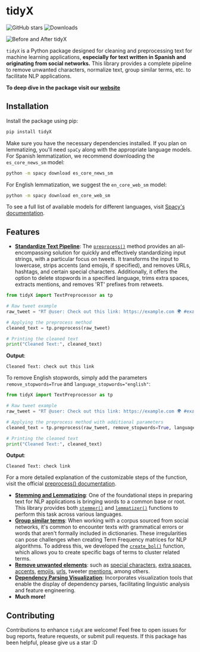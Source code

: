 # tidyX
![GitHub stars](https://img.shields.io/github/stars/lgomezt/tidyX?style=social)
![Downloads](https://pepy.tech/badge/tidyX)

![Before and After tidyX](https://github.com/lgomezt/tidyX/raw/main/docs/source/tutorials/before_after_tidyX.png)

`tidyX` is a Python package designed for cleaning and preprocessing text for machine learning applications, **especially for text written in Spanish and originating from social networks.** This library provides a complete pipeline to remove unwanted characters, normalize text, group similar terms, etc. to facilitate NLP applications.

**To deep dive in the package visit our [website](https://tidyx.readthedocs.io/en/latest/)**

## Installation

Install the package using pip:

```bash
pip install tidyX
```

Make sure you have the necessary dependencies installed. If you plan on lemmatizing, you'll need `spaCy` along with the appropriate language models. For Spanish lemmatization, we recommend downloading the `es_core_news_sm` model:

```bash
python -m spacy download es_core_news_sm 
```

For English lemmatization, we suggest the `en_core_web_sm` model:

```bash
python -m spacy download en_core_web_sm 
```

To see a full list of available models for different languages, visit [Spacy's documentation](https://spacy.io/models/).


## Features

- [**Standardize Text Pipeline**](https://tidyx.readthedocs.io/en/latest/usage/standardize_text_pipeline.html): The [`preprocess()`](https://tidyx.readthedocs.io/en/latest/user_documentation/TextPreprocessor.html#tidyX.text_preprocessor.TextPreprocessor.preprocess) method provides an all-encompassing solution for quickly and effectively standardizing input strings, with a particular focus on tweets. It transforms the input to lowercase, strips accents (and emojis, if specified), and removes URLs, hashtags, and certain special characters. Additionally, it offers the option to delete stopwords in a specified language, trims extra spaces, extracts mentions, and removes 'RT' prefixes from retweets.

```python
from tidyX import TextPreprocessor as tp

# Raw tweet example
raw_tweet = "RT @user: Check out this link: https://example.com 🌍 #example 😃"

# Applying the preprocess method
cleaned_text = tp.preprocess(raw_tweet)

# Printing the cleaned text
print("Cleaned Text:", cleaned_text)
```

**Output**:
```
Cleaned Text: check out this link
```

To remove English stopwords, simply add the parameters `remove_stopwords=True` and `language_stopwords="english"`:

```python
from tidyX import TextPreprocessor as tp

# Raw tweet example
raw_tweet = "RT @user: Check out this link: https://example.com 🌍 #example 😃"

# Applying the preprocess method with additional parameters
cleaned_text = tp.preprocess(raw_tweet, remove_stopwords=True, language_stopwords="english")

# Printing the cleaned text
print("Cleaned Text:", cleaned_text)
```

**Output**:
```
Cleaned Text: check link
```

For a more detailed explanation of the customizable steps of the function, visit the official [preprocess() documentation](https://tidyx.readthedocs.io/en/latest/api/TextPreprocessor.html#tidyX.text_preprocessor.TextPreprocessor.preprocess).


- [**Stemming and Lemmatizing**](https://tidyx.readthedocs.io/en/latest/usage/stemming_and_lemmatizing.html): One of the foundational steps in preparing text for NLP applications is bringing words to a common base or root. This library provides both [`stemmer()`](https://tidyx.readthedocs.io/en/latest/user_documentation/TextNormalization.html#tidyX.text_normalization.TextNormalization.stemmer) and [`lemmatizer()`](https://tidyx.readthedocs.io/en/latest/user_documentation/TextNormalization.html#tidyX.text_normalization.TextNormalization.lemmatizer) functions to perform this task across various languages. 
- [**Group similar terms**](https://tidyx.readthedocs.io/en/latest/usage/group_similar_terms.html): When working with a corpus sourced from social networks, it's common to encounter texts with grammatical errors or words that aren't formally included in dictionaries. These irregularities can pose challenges when creating Term Frequency matrices for NLP algorithms. To address this, we developed the [`create_bol()`]([https://tidyx.readthedocs.io/en/latest/examples/tutorial.html#create-bol](https://tidyx.readthedocs.io/en/latest/user_documentation/TextPreprocessor.html#tidyX.text_preprocessor.TextPreprocessor.create_bol)) function, which allows you to create specific bags of terms to cluster related terms.
- [**Remove unwanted elements**](https://tidyx.readthedocs.io/en/latest/usage/remove_unwanted_elements.html): such as [special characters](https://tidyx.readthedocs.io/en/latest/user_documentation/TextPreprocessor.html#tidyX.text_preprocessor.TextPreprocessor.remove_special_characters), [extra spaces](https://tidyx.readthedocs.io/en/latest/user_documentation/TextPreprocessor.html#tidyX.text_preprocessor.TextPreprocessor.remove_extra_spaces), [accents](https://tidyx.readthedocs.io/en/latest/user_documentation/TextPreprocessor.html#tidyX.text_preprocessor.TextPreprocessor.remove_accents), [emojis](https://tidyx.readthedocs.io/en/latest/user_documentation/TextPreprocessor.html#tidyX.text_preprocessor.TextPreprocessor.remove_accents), [urls](https://tidyx.readthedocs.io/en/latest/user_documentation/TextPreprocessor.html#tidyX.text_preprocessor.TextPreprocessor.remove_urls), tweeter [mentions](https://tidyx.readthedocs.io/en/latest/user_documentation/TextPreprocessor.html#tidyX.text_preprocessor.TextPreprocessor.remove_mentions), among others.
- [**Dependency Parsing Visualization**](https://tidyx.readthedocs.io/en/latest/usage/dependency_parsing_visualization.html): Incorporates visualization tools that enable the display of dependency parses, facilitating linguistic analysis and feature engineering.
- **Much more!**

## Contributing

Contributions to enhance `tidyX` are welcome! Feel free to open issues for bug reports, feature requests, or submit pull requests. If this package has been helpful, please give us a star :D
